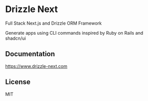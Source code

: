 # Drizzle Next

Full Stack Next.js and Drizzle ORM Framework

Generate apps using CLI commands inspired by Ruby on Rails and shadcn/ui

## Documentation

https://www.drizzle-next.com

## License

MIT
